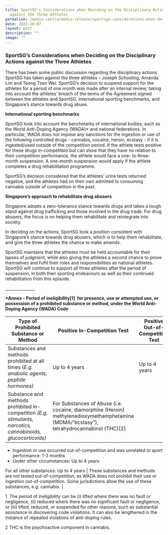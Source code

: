 ```yaml
---
title: SportSG’s Considerations when Deciding on the Disciplinary Actions
  against the Three Athletes
permalink: /media-centre/media-release/sportsgs-considerations-when-deciding-on-the-disciplinary-actions/
date: 2022-10-07
layout: post
description: ""
image: ""
---
```

### **SportSG’s Considerations when Deciding on the Disciplinary Actions against the Three Athletes**

There has been some public discussion regarding the disciplinary actions SportSG has taken against the three athletes – Joseph Schooling, Amanda Lim and Teong Tzen Wei. SportSG’s decision to suspend support for the athletes for a period of one month was made after an internal review, taking into account the athletes’ breach of the terms of the Agreement signed between the athletes and SportSG, international sporting benchmarks, and Singapore’s stance towards drug abuse.

**International sporting benchmarks**

SportSG took into account the benchmarks of international bodies, such as the World Anti-Doping Agency (WADA)\* and national federations. In particular, WADA does not impose any sanctions for the ingestion or use of the following controlled drugs - cannabis, cocaine, heroin, ecstasy - if it is ingested/used outside of the competition period. If the athlete tests positive for these drugs in-competition but can show that they have no relation to their competition performance, the athlete would face a one- to three-month suspension. A one-month suspension would apply if the athlete completes a drug rehabilitation programme.

SportSG’s decision considered that the athletes’ urine tests returned negative, and the athletes had on their own admitted to consuming cannabis outside of competition in the past.

**Singapore’s approach to rehabilitate drug abusers**

Singapore adopts a zero-tolerance stance towards drugs and takes a tough stand against drug trafficking and those involved in the drug trade. For drug abusers, the focus is on helping them rehabilitate and reintegrate into society.

In deciding on the actions, SportSG took a position consistent with Singapore’s stance towards drug abusers, which is to help them rehabilitate, and give the three athletes the chance to make amends.

SportSG maintains that the athletes must be held accountable for their lapses of judgment, while also giving the athletes a second chance to prove themselves and fulfil their roles and responsibilities as national athletes. SportSG will continue to support all three athletes after the period of suspension, in both their sporting endeavours as well as their continued rehabilitation from this episode.

\_\_\_\_\_\_\_\_\_\_\_\_\_\_\_

**\*Annex - Period of ineligibility[1]  for presence, use or attempted use, or possession of a prohibited substance or method, under the World Anti-Doping Agency (WADA) Code**

| Type of Prohibited Substance or Method | Positive In-Competition Test | Positive Out-of-Competition Test |
| --- | --- | --- |
| Substances and methods prohibited at all times (_E.g. anabolic agents, peptide hormones)_ | Up to 4 years | Up to 4 years |
| Substance and methods prohibited in-competition _(E.g. stimulants, narcotics, cannabinoids, glucocorticoids)_ | For Substances of Abuse (i.e. cocaine, diamorphine (Heroin) methylenedioxymethamphetamine (MDMA/”ecstasy”), tetrahydrocannabinol (THC)[2]
*   Ingestion or use occurred out-of-competition and was unrelated to sport performance: 1-3 months
*   Under other circumstances: Up to 4 years

For all other substances: Up to 4 years | These substances and methods are not tested out-of-competition, as WADA does not prohibit their use or ingestion out-of-competition. Some jurisdictions allow the use of these substances, e.g. cannabis. |

1  The period of ineligibility can be (i) lifted where there was no fault or negligence, (ii) reduced where there was no significant fault or negligence, or (iii) lifted, reduced, or suspended for other reasons, such as substantial assistance in discovering code violations. It can also be lengthened in the instance of repeated violations of anti-doping rules.

2 THC is the psychoactive component in cannabis.